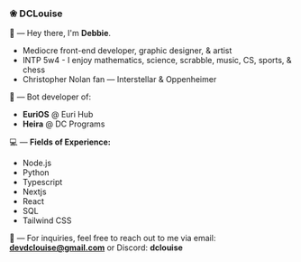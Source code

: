 ### ❀ DCLouise

👋  —  Hey there, I'm **Debbie**.
- Mediocre front-end developer, graphic designer, & artist
- INTP 5w4 - I enjoy mathematics, science, scrabble, music, CS, sports, & chess
- Christopher Nolan fan — Interstellar & Oppenheimer

🤖  —  Bot developer of:
- **EuriOS** @ Euri Hub
- **Heira** @ DC Programs

💻  —  **Fields of Experience:**
- Node.js
- Python
- Typescript
- Nextjs
- React
- SQL
- Tailwind CSS

📨  —  For inquiries, feel free to reach out to me via email: **devdclouise@gmail.com** or Discord: **dclouise**
<!--
**dclouise/dclouise** is a ✨ _special_ ✨ repository because its `README.md` (this file) appears on your GitHub profile.

Here are some ideas to get you started:

- 🔭 I’m currently working on ...
- 🌱 I’m currently learning ...
- 👯 I’m looking to collaborate on ...
- 🤔 I’m looking for help with ...
- 💬 Ask me about ...
- 📫 How to reach me: ...
- 😄 Pronouns: ...
- ⚡ Fun fact: ...
-->
